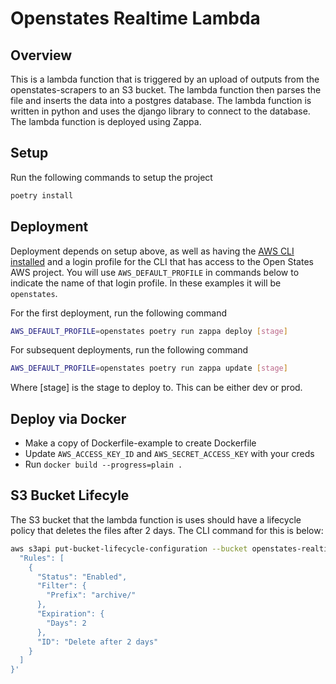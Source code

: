 # Openstates Realtime Lambda

## Overview

This is a lambda function that is triggered by an upload of outputs from the openstates-scrapers to an S3 bucket. The
lambda function then parses the file and inserts the data into a postgres database. The lambda function is written
in python and uses the django library to connect to the database. The lambda function is deployed using Zappa.

## Setup

Run the following commands to setup the project

```bash
poetry install
```

## Deployment

Deployment depends on setup above, as well as having the
[AWS CLI installed](https://docs.aws.amazon.com/cli/latest/userguide/getting-started-install.html) and a login profile
for the CLI that has access to the Open States AWS project. You will use `AWS_DEFAULT_PROFILE` in commands below to
indicate the name of that login profile. In these examples it will be `openstates`.


For the first deployment, run the following command

```bash
AWS_DEFAULT_PROFILE=openstates poetry run zappa deploy [stage]
```

For subsequent deployments, run the following command

```bash
AWS_DEFAULT_PROFILE=openstates poetry run zappa update [stage]
```

Where [stage] is the stage to deploy to. This can be either dev or prod.

## Deploy via Docker
- Make a copy of Dockerfile-example to create Dockerfile
- Update  `AWS_ACCESS_KEY_ID` and  `AWS_SECRET_ACCESS_KEY` with your creds
- Run `docker build --progress=plain .`

## S3 Bucket Lifecyle

The S3 bucket that the lambda function is uses should have a lifecycle policy that deletes the files after 2
days. The CLI command for this is below:

```bash
aws s3api put-bucket-lifecycle-configuration --bucket openstates-realtime-bills --lifecycle-configuration '{
  "Rules": [
    {
      "Status": "Enabled",
      "Filter": {
        "Prefix": "archive/"
      },
      "Expiration": {
        "Days": 2
      },
      "ID": "Delete after 2 days"
    }
  ]
}'
```
